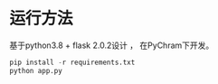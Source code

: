 # 运行方法
基于python3.8 + flask 2.0.2设计 ， 在PyChram下开发。
```python
pip install -r requirements.txt
python app.py
```


